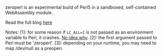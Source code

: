 zeroperl is an experimental build of Perl5 in a sandboxed, self-contained WebAssembly module.

Read the full blog [here](https://open.substack.com/pub/andrews/p/zeroperl-sandboxed-perl-with-webassembly?r=44njw&utm_campaign=post&utm_medium=web&showWelcomeOnShare=false)


Notes:
[1]: for some reason if `LC_ALL=1` is not passed as an environment variable to Perl, it crashes. [No idea why](https://github.com/Perl/perl5/issues/22375). 
[2]: the first argument passed to Perl must be 'zeroperl'. 
[3]: depending on your runtime, you may need to map /dev/null as a preopen. 
